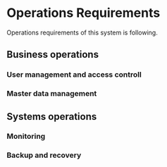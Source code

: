 # Operations Requirements

Operations requirements of this system is following.

## Business operations

### User management and access controll


### Master data management


## Systems operations

### Monitoring

### Backup and recovery
